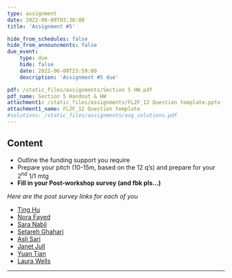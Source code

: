 ```yaml
---
type: assignment
date: 2022-06-08T03:30:00
title: 'Assignment #5'

hide_from_schedules: false
hide_from_announcments: false
due_event:
    type: due
    hide: false
    date: 2022-06-08T23:59:00
    description: 'Assignment #5 due'

pdf: /static_files/assignments/Section 5 HW.pdf
pdf_name: Section 5 Handout & HW
attachment1: /static_files/assignments/FL2F_12 Question template.pptx
attachment1_name: FL2F_12 Question template
#solutions: /static_files/assignments/asg_solutions.pdf
---
```

## Content
- Outline the funding support you require
- Prepare your pitch (10-15m, based on the 12 q’s) and prepare for your 2<sup>nd</sup>  1/1 mtg
- **Fill in your Post-workshop survey (and fbk pls…)**

*Here are the post survey links for each of you*

* [Ting Hu](https://docs.google.com/forms/d/e/1FAIpQLScV4OgUJBgGBsUblxbvTWQrzdgZ2ZOoPeQFVS1hJmbWClLG-A/viewform?usp=pp_url&entry.1293145514=Ting%20Hu&entry.345308928=1&entry.888363358=2&entry.934047=4&entry.372875466=1&entry.2005884768=4&entry.403592147=3&entry.1879579192=2&entry.1263446590=4&entry.1998690236=4&entry.933103120=2)
* [Nora Fayed](https://docs.google.com/forms/d/e/1FAIpQLScV4OgUJBgGBsUblxbvTWQrzdgZ2ZOoPeQFVS1hJmbWClLG-A/viewform?usp=pp_url&entry.1293145514=Nora%20Fayed&entry.345308928=4&entry.888363358=2&entry.934047=4&entry.372875466=3&entry.2005884768=5&entry.403592147=4&entry.1879579192=4&entry.1263446590=4&entry.1998690236=2&entry.933103120=5)
* [Sara Nabil](https://docs.google.com/forms/d/e/1FAIpQLScV4OgUJBgGBsUblxbvTWQrzdgZ2ZOoPeQFVS1hJmbWClLG-A/viewform?usp=pp_url&entry.1293145514=Sara%20Nabil&entry.345308928=1&entry.888363358=1&entry.934047=4&entry.372875466=2&entry.2005884768=2&entry.403592147=3&entry.1879579192=3&entry.1263446590=1&entry.1998690236=1&entry.933103120=2)
* [Setareh Ghahari](https://docs.google.com/forms/d/e/1FAIpQLScV4OgUJBgGBsUblxbvTWQrzdgZ2ZOoPeQFVS1hJmbWClLG-A/viewform?usp=pp_url&entry.1293145514=Setareh%20Ghahari&entry.345308928=3&entry.888363358=2&entry.934047=3&entry.372875466=4&entry.2005884768=4&entry.403592147=4&entry.1879579192=3&entry.1263446590=5&entry.1998690236=4&entry.933103120=2)
* [Asli Sari](https://docs.google.com/forms/d/e/1FAIpQLScV4OgUJBgGBsUblxbvTWQrzdgZ2ZOoPeQFVS1hJmbWClLG-A/viewform?usp=pp_url&entry.1293145514=Asli%20Sari&entry.345308928=2&entry.888363358=3&entry.934047=5&entry.372875466=3&entry.2005884768=4&entry.403592147=2&entry.1879579192=2&entry.1263446590=4&entry.1998690236=3&entry.933103120=3)
* [Janet Jull](https://docs.google.com/forms/d/e/1FAIpQLScV4OgUJBgGBsUblxbvTWQrzdgZ2ZOoPeQFVS1hJmbWClLG-A/viewform?usp=pp_url&entry.1293145514=Janet%20Jull&entry.345308928=2&entry.888363358=4&entry.934047=5&entry.372875466=2&entry.2005884768=4&entry.403592147=4&entry.1879579192=3&entry.1263446590=5&entry.1998690236=4&entry.933103120=5)
* [Yuan Tian](https://docs.google.com/forms/d/e/1FAIpQLScV4OgUJBgGBsUblxbvTWQrzdgZ2ZOoPeQFVS1hJmbWClLG-A/viewform?usp=pp_url&entry.1293145514=Yuan%20Tian&entry.345308928=2&entry.888363358=2&entry.934047=3&entry.372875466=3&entry.2005884768=4&entry.403592147=4&entry.1879579192=2&entry.1263446590=3&entry.1998690236=3&entry.933103120=3)
* [Laura Wells](https://docs.google.com/forms/d/e/1FAIpQLScV4OgUJBgGBsUblxbvTWQrzdgZ2ZOoPeQFVS1hJmbWClLG-A/viewform?usp=pp_url&entry.1293145514=Laura%20Wells&entry.345308928=3&entry.888363358=3&entry.934047=4&entry.372875466=3&entry.2005884768=5&entry.403592147=4&entry.1879579192=2&entry.1263446590=4&entry.1998690236=4&entry.933103120=3)


---